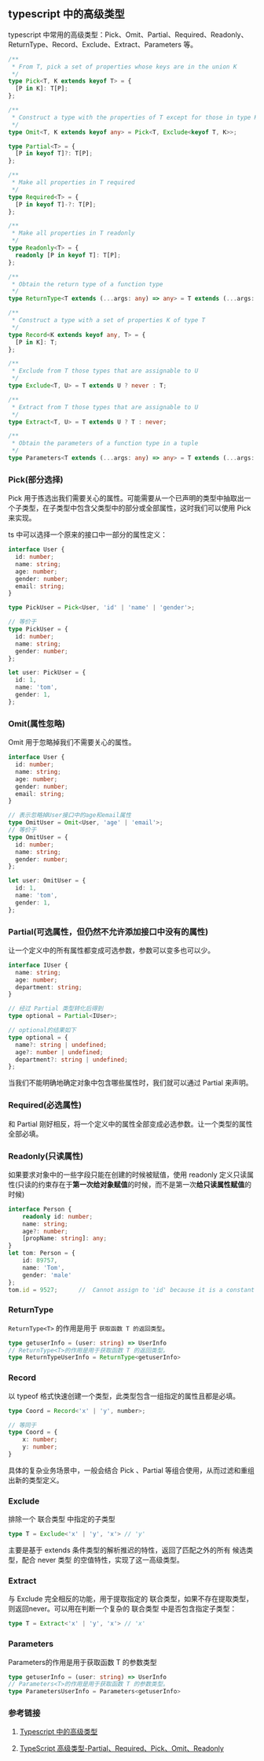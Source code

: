## typescript 中的高级类型

typescript 中常用的高级类型：Pick、Omit、Partial、Required、Readonly、ReturnType、Record、Exclude、Extract、Parameters 等。

```ts
/**
 * From T, pick a set of properties whose keys are in the union K
 */
type Pick<T, K extends keyof T> = {
  [P in K]: T[P];
};

/**
 * Construct a type with the properties of T except for those in type K.
 */
type Omit<T, K extends keyof any> = Pick<T, Exclude<keyof T, K>>;

type Partial<T> = {
  [P in keyof T]?: T[P];
};

/**
 * Make all properties in T required
 */
type Required<T> = {
  [P in keyof T]-?: T[P];
};

/**
 * Make all properties in T readonly
 */
type Readonly<T> = {
  readonly [P in keyof T]: T[P];
};

/**
 * Obtain the return type of a function type
 */
type ReturnType<T extends (...args: any) => any> = T extends (...args: any) => infer R ? R : any;

/**
 * Construct a type with a set of properties K of type T
 */
type Record<K extends keyof any, T> = {
  [P in K]: T;
};

/**
 * Exclude from T those types that are assignable to U
 */
type Exclude<T, U> = T extends U ? never : T;

/**
 * Extract from T those types that are assignable to U
 */
type Extract<T, U> = T extends U ? T : never;

/**
 * Obtain the parameters of a function type in a tuple
 */
type Parameters<T extends (...args: any) => any> = T extends (...args: infer P) => any ? P : never;
```

### Pick(部分选择)

Pick 用于拣选出我们需要关心的属性。可能需要从一个已声明的类型中抽取出一个子类型，在子类型中包含父类型中的部分或全部属性，这时我们可以使用 Pick 来实现。

ts 中可以选择一个原来的接口中一部分的属性定义：

```ts
interface User {
  id: number;
  name: string;
  age: number;
  gender: number;
  email: string;
}

type PickUser = Pick<User, 'id' | 'name' | 'gender'>;

// 等价于
type PickUser = {
  id: number;
  name: string;
  gender: number;
};

let user: PickUser = {
  id: 1,
  name: 'tom',
  gender: 1,
};
```

### Omit(属性忽略)

Omit 用于忽略掉我们不需要关心的属性。

```ts
interface User {
  id: number;
  name: string;
  age: number;
  gender: number;
  email: string;
}

// 表示忽略掉User接口中的age和email属性
type OmitUser = Omit<User, 'age' | 'email'>;
// 等价于
type OmitUser = {
  id: number;
  name: string;
  gender: number;
};

let user: OmitUser = {
  id: 1,
  name: 'tom',
  gender: 1,
};
```

### Partial(可选属性，但仍然不允许添加接口中没有的属性)

让一个定义中的所有属性都变成可选参数，参数可以变多也可以少。

```ts
interface IUser {
  name: string;
  age: number;
  department: string;
}

// 经过 Partial 类型转化后得到
type optional = Partial<IUser>;

// optional的结果如下
type optional = {
  name?: string | undefined;
  age?: number | undefined;
  department?: string | undefined;
};
```

当我们不能明确地确定对象中包含哪些属性时，我们就可以通过 Partial 来声明。

### Required(必选属性)

和 Partial 刚好相反，将一个定义中的属性全部变成必选参数。让一个类型的属性全部必填。

### Readonly(只读属性)
如果要求对象中的一些字段只能在创建的时候被赋值，使用 readonly 定义只读属性(只读的约束存在于**第一次给对象赋值**的时候，而不是第一次**给只读属性赋值**的时候)
```ts
interface Person {
    readonly id: number;
    name: string;
    age?: number;
    [propName: string]: any;
}
let tom: Person = {
    id: 89757,
    name: 'Tom',
    gender: 'male'
};
tom.id = 9527;      //  Cannot assign to 'id' because it is a constant or a read-only property
```

### ReturnType
`ReturnType<T>` 的作用是用于 `获取函数 T 的返回类型`。
```ts
type getuserInfo = (user: string) => UserInfo
// ReturnType<T>的作用是用于获取函数 T 的返回类型。
type ReturnTypeUserInfo = ReturnType<getuserInfo>
```

### Record
以 typeof 格式快速创建一个类型，此类型包含一组指定的属性且都是必填。
```ts
type Coord = Record<'x' | 'y', number>;

// 等同于
type Coord = {
	x: number;
	y: number;
}
```
具体的复杂业务场景中，一般会结合 Pick 、Partial 等组合使用，从而过滤和重组出新的类型定义。

### Exclude
排除一个 联合类型 中指定的子类型
```ts
type T = Exclude<'x' | 'y', 'x'> // 'y'
```
主要是基于 extends 条件类型的解析推迟的特性，返回了匹配之外的所有 候选类型，配合 never 类型 的空值特性，实现了这一高级类型。

### Extract
与 Exclude 完全相反的功能，用于提取指定的 联合类型，如果不存在提取类型，则返回never。可以用在判断一个复杂的 联合类型 中是否包含指定子类型：
```ts
type T = Extract<'x' | 'y', 'x'> // 'x'
```

### Parameters
Parameters的作用是用于获取函数 T 的参数类型
```ts
type getuserInfo = (user: string) => UserInfo
// Parameters<T>的作用是用于获取函数 T 的参数类型。
type ParametersUserInfo = Parameters<getuserInfo>
```

### 参考链接

1. [Typescript 中的高级类型](https://blog.csdn.net/weixin_43720095/article/details/107357515)

2. [TypeScript 高级类型-Partial、Required、Pick、Omit、Readonly](https://blog.csdn.net/Realizee/article/details/120570606)
